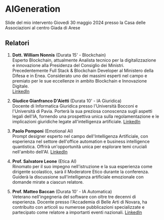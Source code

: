 # AIGeneration
Slide del mio intervento Giovedì 30 maggio 2024 presso la Casa delle Associazioni al centro Giada di Arese

## Relatori

1. **Dott. William Nonnis** (Durata 15' - Blockchain)  
   Esperto Blockchain, attualmente Analista tecnico per la digitalizzazione e innovazione alla Presidenza del Consiglio dei Ministri. Precedentemente Full Stack & Blockchain Developer al Ministero della Difesa e in Enea. Considerato uno dei massimi esperti nel campo e premiato per le sue eccellenze in ambito Blockchain e Innovazione Digitale.  
   [LinkedIn](https://www.linkedin.com/in/william-nonnis-66563a170/)

2. **Giudice Gianfranco D'Aietti** (Durata 10' - IA Giuridica)  
   Docente di Informatica Giuridica presso l'Università Bocconi e l'Università di Pavia. Porterà la sua preziosa conoscenza sugli aspetti legali dell'IA, fornendo una prospettiva unica sulla regolamentazione e le implicazioni giuridiche legate all'intelligenza artificiale.
   [LinkedIn](https://www.linkedin.com/in/gianfranco-daietti/)

4. **Paolo Pomponi** (Emotional AI)  
   Prompt designer esperto nel campo dell'Intelligenza Artificiale, con esperienza nel settore dell'office automation e business intelligence quantistica. Offrirà un'opportunità unica per esplorare temi cruciali nell'ambito dell'AI.
   [LinkedIn](https://www.linkedin.com/in/apollo29/)

6. **Prof. Salvatore Leone** (Etica AI)  
   Rinomato per il suo impegno nell'istruzione e la sua esperienza come dirigente scolastico, sarà il Moderatore Etico durante la conferenza. Guiderà la discussione sull'intelligenza artificiale emozionale con domande mirate a ciascun relatore.   

8. **Prof. Matteo Baccan** (Durata 10' - IA Automatica)  
   Veterano nell'ingegneria del software con oltre tre decenni di esperienza. Docente presso l'Accademia di Belle Arti di Novara, ha contribuito con articoli su numerose pubblicazioni specializzate e partecipato come relatore a importanti eventi nazionali.
   [LinkedIn](https://www.linkedin.com/in/matteobaccan/)
   
